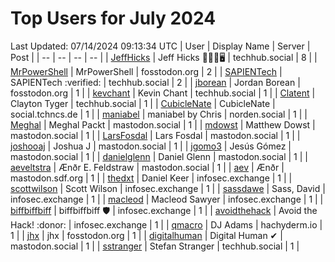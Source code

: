 # Top Users for July 2024
Last Updated: 07/14/2024 09:13:34 UTC
| User | Display Name | Server | Post |
| -- | -- | -- | -- |
| [JeffHicks](https://techhub.social/@JeffHicks) | Jeff Hicks 🐶🎼🍷🖥️ | techhub.social | 8 |
| [MrPowerShell](https://fosstodon.org/@MrPowerShell) | MrPowerShell | fosstodon.org | 2 |
| [SAPIENTech](https://techhub.social/@SAPIENTech) | SAPIENTech :verified: | techhub.social | 2 |
| [jborean](https://fosstodon.org/@jborean) | Jordan Borean | fosstodon.org | 1 |
| [kevchant](https://techhub.social/@kevchant) | Kevin Chant | techhub.social | 1 |
| [Clatent](https://techhub.social/@Clatent) | Clayton Tyger | techhub.social | 1 |
| [CubicleNate](https://social.tchncs.de/@CubicleNate) | CubicleNate | social.tchncs.de | 1 |
| [maniabel](https://norden.social/@maniabel) | maniabel by Chris | norden.social | 1 |
| [Meghal](https://mastodon.social/@Meghal) | Meghal Packt | mastodon.social | 1 |
| [mdowst](https://mastodon.social/@mdowst) | Matthew Dowst | mastodon.social | 1 |
| [LarsFosdal](https://mastodon.social/@LarsFosdal) | Lars Fosdal | mastodon.social | 1 |
| [joshooaj](https://mastodon.social/@joshooaj) | Joshua J | mastodon.social | 1 |
| [jgomo3](https://mastodon.social/@jgomo3) | Jesús Gómez | mastodon.social | 1 |
| [danielglenn](https://mastodon.social/@danielglenn) | Daniel Glenn | mastodon.social | 1 |
| [aeveltstra](https://mastodon.social/@aeveltstra) | Ænðr E. Feldstraw | mastodon.social | 1 |
| [aev](https://mastodon.sdf.org/@aev) | Ænðr | mastodon.sdf.org | 1 |
| [thedxt](https://infosec.exchange/@thedxt) | Daniel Keer | infosec.exchange | 1 |
| [scottwilson](https://infosec.exchange/@scottwilson) | Scott Wilson | infosec.exchange | 1 |
| [sassdawe](https://infosec.exchange/@sassdawe) | Sass, David | infosec.exchange | 1 |
| [macleod](https://infosec.exchange/@macleod) | Macleod Sawyer | infosec.exchange | 1 |
| [biffbiffbiff](https://infosec.exchange/@biffbiffbiff) | biffbiffbiff 🛡️ | infosec.exchange | 1 |
| [avoidthehack](https://infosec.exchange/@avoidthehack) | Avoid the Hack! :donor: | infosec.exchange | 1 |
| [qmacro](https://hachyderm.io/@qmacro) | DJ Adams | hachyderm.io | 1 |
| [jhx](https://fosstodon.org/@jhx) | jhx | fosstodon.org | 1 |
| [digitalhuman](https://mastodon.social/@digitalhuman) | Digital Human ✔ | mastodon.social | 1 |
| [sstranger](https://techhub.social/@sstranger) | Stefan Stranger | techhub.social | 1 |
